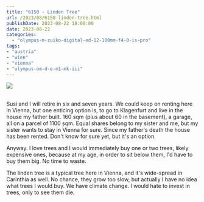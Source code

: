 ```yaml
---
title: "6150 - Linden Tree"
url: /2023/08/6150-linden-tree.html
publishDate: 2023-08-22 18:00:00
date: 2023-08-22
categories:
  - "olympus-m-zuiko-digital-ed-12-100mm-f4-0-is-pro"
tags:
- "austria"
- "wien"
- "vienna"
- "olympus-om-d-e-m1-mk-iii"
---
```

<div class="container">
<div class="center"><a target="_blank" href="https://d25zfm9zpd7gm5.cloudfront.net/1200x1200/2020/20200511_070312_lr.jpg"><img class="webfeedsFeaturedVisual" src="https://d25zfm9zpd7gm5.cloudfront.net/0600x0600/2020/20200511_070312_lr.jpg" /></a></div>
</div>
<br />

Susi and I will retire in six and seven years. We could keep
on renting here in Vienna, but one enticing option is, to go
to Klagenfurt and live in the house my father built. 160 sqm
(plus about 60 in the basement), a garage, all on a parcel
of 1100 sqm. Equal shares belong to my sister and me, but my
sister wants to stay in Vienna for sure. Since my father's
death the house has been rented. Don't know for sure yet,
but it's an option.

Anyway. I love trees and I would immediately buy one or two
trees, likely expensive ones, because at my age, in order to
sit below them, I'd have to buy them big. No time to waste.

The linden tree is a typical tree here in Vienna, and it's
wide-spread in Carinthia as well. No chance, they grow too
slow, but actually I have no idea what trees I would buy. We
have climate change. I would hate to invest in trees, only
to see them die.
